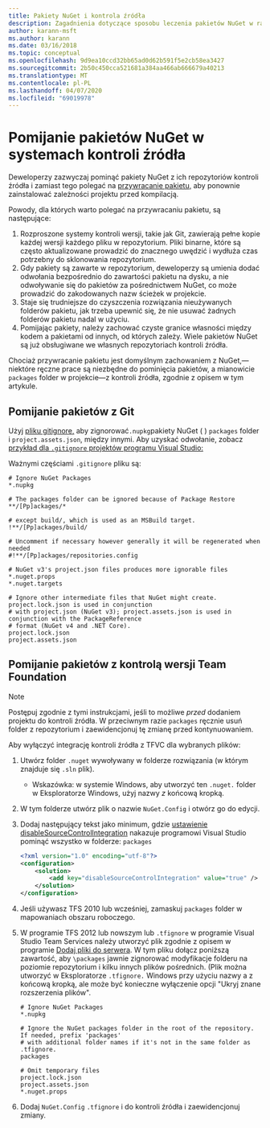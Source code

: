 ```yaml
---
title: Pakiety NuGet i kontrola źródła
description: Zagadnienia dotyczące sposobu leczenia pakietów NuGet w ramach kontroli wersji i systemów kontroli źródła oraz sposobu pominięcia pakietów z git i TFVC.
author: karann-msft
ms.author: karann
ms.date: 03/16/2018
ms.topic: conceptual
ms.openlocfilehash: 9d9ea10ccd32bb65ad0d62b591f5e2cb58ea3427
ms.sourcegitcommit: 2b50c450cca521681a384aa466ab666679a40213
ms.translationtype: MT
ms.contentlocale: pl-PL
ms.lasthandoff: 04/07/2020
ms.locfileid: "69019978"
---
```

# <a name="omitting-nuget-packages-in-source-control-systems"></a>Pomijanie pakietów NuGet w systemach kontroli źródła

Deweloperzy zazwyczaj pominąć pakiety NuGet z ich repozytoriów kontroli źródła i zamiast tego polegać na [przywracanie pakietu,](package-restore.md) aby ponownie zainstalować zależności projektu przed kompilacją.

Powody, dla których warto polegać na przywracaniu pakietu, są następujące:

1. Rozproszone systemy kontroli wersji, takie jak Git, zawierają pełne kopie każdej wersji każdego pliku w repozytorium. Pliki binarne, które są często aktualizowane prowadzić do znacznego uwędzić i wydłuża czas potrzebny do sklonowania repozytorium.
1. Gdy pakiety są zawarte w repozytorium, deweloperzy są umienia dodać odwołania bezpośrednio do zawartości pakietu na dysku, a nie odwoływanie się do pakietów za pośrednictwem NuGet, co może prowadzić do zakodowanych nazw ścieżek w projekcie.
1. Staje się trudniejsze do czyszczenia rozwiązania nieużywanych folderów pakietu, jak trzeba upewnić się, że nie usuwać żadnych folderów pakietu nadal w użyciu.
1. Pomijając pakiety, należy zachować czyste granice własności między kodem a pakietami od innych, od których zależy. Wiele pakietów NuGet są już obsługiwane we własnych repozytoriach kontroli źródła.

Chociaż przywracanie pakietu jest domyślnym zachowaniem z NuGet,&mdash;niektóre ręczne prace są niezbędne do pominięcia pakietów, a mianowicie `packages` folder w projekcie&mdash;z kontroli źródła, zgodnie z opisem w tym artykule.

## <a name="omitting-packages-with-git"></a>Pomijanie pakietów z Git

Użyj [pliku gitignore,](https://git-scm.com/docs/gitignore) aby zignorować`.nupkg`pakiety NuGet ( ) `packages` folder i `project.assets.json`, między innymi. Aby uzyskać odwołanie, zobacz [przykład dla `.gitignore` projektów programu Visual Studio:](https://github.com/github/gitignore/blob/master/VisualStudio.gitignore)

Ważnymi częściami `.gitignore` pliku są:

```gitignore
# Ignore NuGet Packages
*.nupkg

# The packages folder can be ignored because of Package Restore
**/[Pp]ackages/*

# except build/, which is used as an MSBuild target.
!**/[Pp]ackages/build/

# Uncomment if necessary however generally it will be regenerated when needed
#!**/[Pp]ackages/repositories.config

# NuGet v3's project.json files produces more ignorable files
*.nuget.props
*.nuget.targets

# Ignore other intermediate files that NuGet might create. project.lock.json is used in conjunction
# with project.json (NuGet v3); project.assets.json is used in conjunction with the PackageReference
# format (NuGet v4 and .NET Core).
project.lock.json
project.assets.json
```

## <a name="omitting-packages-with-team-foundation-version-control"></a>Pomijanie pakietów z kontrolą wersji Team Foundation

> [!Note]
> Postępuj zgodnie z tymi instrukcjami, jeśli to możliwe *przed* dodaniem projektu do kontroli źródła. W przeciwnym razie `packages` ręcznie usuń folder z repozytorium i zaewidencjonuj tę zmianę przed kontynuowaniem.

Aby wyłączyć integrację kontroli źródła z TFVC dla wybranych plików:

1. Utwórz folder `.nuget` wywoływany w folderze rozwiązania (w którym znajduje się `.sln` plik).
    - Wskazówka: w systemie Windows, aby utworzyć ten `.nuget.` folder w Eksploratorze Windows, użyj nazwy *z* końcową kropką.

1. W tym folderze utwórz plik o nazwie `NuGet.Config` i otwórz go do edycji.

1. Dodaj następujący tekst jako minimum, gdzie [ustawienie disableSourceControlIntegration](../reference/nuget-config-file.md#solution-section) nakazuje programowi Visual Studio pominąć wszystko w folderze: `packages`

   ```xml
   <?xml version="1.0" encoding="utf-8"?>
   <configuration>
       <solution>
           <add key="disableSourceControlIntegration" value="true" />
       </solution>
   </configuration>
   ```

1. Jeśli używasz TFS 2010 lub wcześniej, zamaskuj `packages` folder w mapowaniach obszaru roboczego.

1. W programie TFS 2012 lub nowszym lub `.tfignore` w programie Visual Studio Team Services należy utworzyć plik zgodnie z opisem w programie [Dodaj pliki do serwera](/vsts/tfvc/add-files-server?view=vsts#tfignore). W tym pliku dołącz poniższą zawartość, aby `\packages` jawnie zignorować modyfikacje folderu na poziomie repozytorium i kilku innych plików pośrednich. (Plik można utworzyć w Eksploratorze `.tfignore.` Windows przy użyciu nazwy a z końcową kropką, ale może być konieczne wyłączenie opcji "Ukryj znane rozszerzenia plików".

   ```cli
   # Ignore NuGet Packages
   *.nupkg

   # Ignore the NuGet packages folder in the root of the repository. If needed, prefix 'packages'
   # with additional folder names if it's not in the same folder as .tfignore.   
   packages

   # Omit temporary files
   project.lock.json
   project.assets.json
   *.nuget.props
   ```

1. Dodaj `NuGet.Config` `.tfignore` i do kontroli źródła i zaewidencjonuj zmiany.
